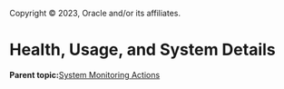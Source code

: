 Copyright © 2023, Oracle and/or its affiliates.

# Health, Usage, and System Details

**Parent topic:**[System Monitoring Actions](../topics/cockpit-monitor.md)


